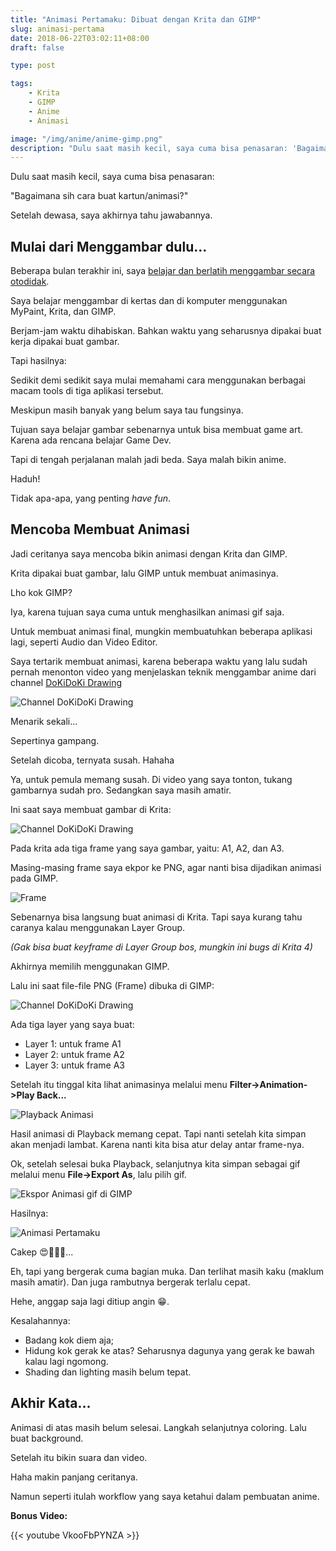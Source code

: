 ```yaml
---
title: "Animasi Pertamaku: Dibuat dengan Krita dan GIMP"
slug: animasi-pertama
date: 2018-06-22T03:02:11+08:00
draft: false

type: post

tags:
    - Krita
    - GIMP
    - Anime
    - Animasi

image: "/img/anime/anime-gimp.png"
description: "Dulu saat masih kecil, saya cuma bisa penasaran: 'Bagaimana sih cara buat kartun/animasi?' Setelah dewasa, saya akhirnya tahu jawabannya."
---
```


Dulu saat masih kecil, saya cuma bisa penasaran:

"Bagaimana sih cara buat kartun/animasi?"

Setelah dewasa, saya akhirnya tahu jawabannya.

## Mulai dari Menggambar dulu...

Beberapa bulan terakhir ini, saya [belajar dan berlatih
menggambar secara otodidak](/blog/wacom/).

Saya belajar menggambar di kertas dan di komputer
menggunakan MyPaint, Krita, dan GIMP.

Berjam-jam waktu dihabiskan. Bahkan waktu
yang seharusnya dipakai buat kerja dipakai buat gambar.

Tapi hasilnya:

Sedikit demi sedikit saya mulai memahami
cara menggunakan berbagai macam tools 
di tiga aplikasi tersebut.

Meskipun masih banyak yang belum saya tau
fungsinya.

Tujuan saya belajar gambar sebenarnya untuk
bisa membuat game art. Karena ada
rencana belajar Game Dev.

Tapi di tengah perjalanan
malah jadi beda. Saya malah bikin anime.

Haduh!

Tidak apa-apa, yang penting _have fun_.

## Mencoba Membuat Animasi

Jadi ceritanya saya mencoba bikin animasi
dengan Krita dan GIMP.

Krita dipakai buat gambar, lalu GIMP
untuk membuat animasinya.

Lho kok GIMP?

Iya, karena tujuan saya cuma untuk menghasilkan
animasi gif saja.

Untuk membuat animasi final, mungkin membuatuhkan
beberapa aplikasi lagi, seperti Audio dan Video
Editor.

Saya tertarik membuat animasi, 
karena beberapa waktu yang lalu sudah pernah menonton
video yang menjelaskan teknik menggambar
anime dari channel [DoKiDoKi Drawing](https://www.youtube.com/channel/UCY-tGAhulrOzRd6n1mLZwSg)

![Channel DoKiDoKi Drawing](/img/anime/dokidokidrawing.png)

Menarik sekali...

Sepertinya gampang.

Setelah dicoba, ternyata susah. Hahaha

Ya, untuk pemula memang susah. Di video yang saya tonton, 
tukang gambarnya sudah pro. Sedangkan saya masih amatir.

Ini saat saya membuat gambar di Krita:

![Channel DoKiDoKi Drawing](/img/anime/anime-krita.png)

Pada krita ada tiga frame yang saya gambar,
yaitu: A1, A2, dan A3.

Masing-masing frame saya ekpor ke PNG,
agar nanti bisa dijadikan animasi pada GIMP.

![Frame](/img/anime/frame.png)

Sebenarnya bisa langsung buat animasi di Krita.
Tapi saya kurang tahu caranya kalau menggunakan Layer Group.

_(Gak bisa buat keyframe di Layer Group bos, mungkin ini bugs di Krita 4)_

Akhirnya memilih menggunakan GIMP.

Lalu ini saat file-file PNG (Frame) dibuka di GIMP:

![Channel DoKiDoKi Drawing](/img/anime/anime-gimp.png)

Ada tiga layer yang saya buat:

- Layer 1: untuk frame A1
- Layer 2: untuk frame A2
- Layer 3: untuk frame A3

Setelah itu tinggal kita lihat animasinya melalui menu
**Filter->Animation->Play Back...**

![Playback Animasi](/img/anime/playback.png)

Hasil animasi di Playback memang cepat.
Tapi nanti setelah kita simpan akan menjadi lambat.
Karena nanti kita bisa atur delay antar frame-nya.

Ok, setelah selesai buka Playback, selanjutnya
kita simpan sebagai gif melalui menu
**File->Export As**, lalu pilih gif.

![Ekspor Animasi gif di GIMP](/img/anime/expor.png)

Hasilnya:

![Animasi Pertamaku](/img/anime/first-anime.gif)

Cakep 😍🤩🤩🤩...

Eh, tapi yang bergerak cuma bagian muka. Dan terlihat masih
kaku (maklum masih amatir). Dan juga
rambutnya bergerak terlalu cepat.

Hehe, anggap saja lagi ditiup angin 😁.

Kesalahannya:

- Badang kok diem aja;
- Hidung kok gerak ke atas? Seharusnya dagunya yang gerak ke bawah kalau lagi ngomong.
- Shading dan lighting masih belum tepat.

## Akhir Kata...

Animasi di atas masih belum selesai. Langkah
selanjutnya coloring. Lalu buat background.

Setelah itu bikin suara dan video.

Haha makin panjang ceritanya.

Namun seperti itulah workflow yang saya ketahui
dalam pembuatan anime.

**Bonus Video:**

{{< youtube VkooFbPYNZA >}}
